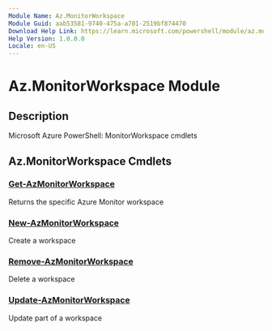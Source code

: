 ```yaml
---
Module Name: Az.MonitorWorkspace
Module Guid: aab53581-9740-475a-a701-2519bf874470
Download Help Link: https://learn.microsoft.com/powershell/module/az.monitorworkspace
Help Version: 1.0.0.0
Locale: en-US
---
```


# Az.MonitorWorkspace Module
## Description
Microsoft Azure PowerShell: MonitorWorkspace cmdlets

## Az.MonitorWorkspace Cmdlets
### [Get-AzMonitorWorkspace](Get-AzMonitorWorkspace.md)
Returns the specific Azure Monitor workspace

### [New-AzMonitorWorkspace](New-AzMonitorWorkspace.md)
Create a workspace

### [Remove-AzMonitorWorkspace](Remove-AzMonitorWorkspace.md)
Delete a workspace

### [Update-AzMonitorWorkspace](Update-AzMonitorWorkspace.md)
Update part of a workspace

